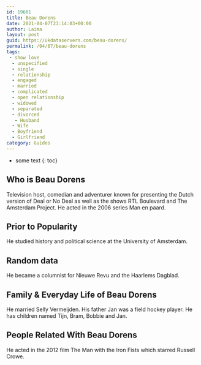 ```yaml
---
id: 19601
title: Beau Dorens
date: 2021-04-07T23:14:03+00:00
author: Laima
layout: post
guid: https://ukdataservers.com/beau-dorens/
permalink: /04/07/beau-dorens
tags:
 - show love
  - unspecified
  - single
  - relationship
  - engaged
  - married
  - complicated
  - open relationship
  - widowed
  - separated
  - divorced
   - Husband
  - Wife
  - Boyfriend
  - Girlfriend
category: Guides
---
```


* some text
{: toc}


## Who is Beau Dorens
                  
                  
                  
Television host, comedian and adventurer known for presenting the Dutch version of Deal or No Deal as well as the shows RTL Boulevard and The Amsterdam Project. He acted in the 2006 series Man en paard.
                  
              
            
              
            
                
                
                
## Prior to Popularity
                  
                  
                  
He studied history and political science at the University of Amsterdam.
                  
              
            
              
            
                
                
                
## Random data
                  
                  
                  
He became a columnist for Nieuwe Revu and the Haarlems Dagblad.
                  
              
            
              
            
                
                
                
## Family & Everyday Life of Beau Dorens
                  
                  
                  
He married Selly Vermeijden. His father Jan was a field hockey player. He has children named Tijn, Bram, Bobbie and Jan.
                  
              
            
              
            
                
                
                
## People Related With Beau Dorens
                  
                  
                  
He acted in the 2012 film The Man with the Iron Fists which starred Russell Crowe.
                  
              
            
              
            
                
              
            
              
              
            
            
              
            
          
          
          